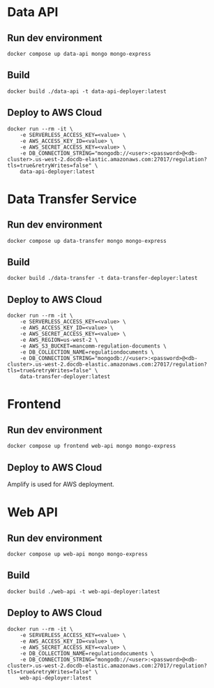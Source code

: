 # Data API

## Run dev environment
```
docker compose up data-api mongo mongo-express
```

## Build
```
docker build ./data-api -t data-api-deployer:latest
```

## Deploy to AWS Cloud
```
docker run --rm -it \
    -e SERVERLESS_ACCESS_KEY=<value> \
    -e AWS_ACCESS_KEY_ID=<value> \
    -e AWS_SECRET_ACCESS_KEY=<value> \
    -e DB_CONNECTION_STRING="mongodb://<user>:<password>@<db-cluster>.us-west-2.docdb-elastic.amazonaws.com:27017/regulation?tls=true&retryWrites=false" \
    data-api-deployer:latest
```

# Data Transfer Service

## Run dev environment
```
docker compose up data-transfer mongo mongo-express
```

## Build
```
docker build ./data-transfer -t data-transfer-deployer:latest
```

## Deploy to AWS Cloud
```
docker run --rm -it \
    -e SERVERLESS_ACCESS_KEY=<value> \
    -e AWS_ACCESS_KEY_ID=<value> \
    -e AWS_SECRET_ACCESS_KEY=<value> \
    -e AWS_REGION=us-west-2 \
    -e AWS_S3_BUCKET=mancomm-regulation-documents \
    -e DB_COLLECTION_NAME=regulationdocuments \
    -e DB_CONNECTION_STRING="mongodb://<user>:<password>@<db-cluster>.us-west-2.docdb-elastic.amazonaws.com:27017/regulation?tls=true&retryWrites=false" \
    data-transfer-deployer:latest
```

# Frontend

## Run dev environment
```
docker compose up frontend web-api mongo mongo-express
```

## Deploy to AWS Cloud
Amplify is used for AWS deployment.

# Web API

## Run dev environment
```
docker compose up web-api mongo mongo-express
```

## Build
```
docker build ./web-api -t web-api-deployer:latest
```

## Deploy to AWS Cloud
```
docker run --rm -it \
    -e SERVERLESS_ACCESS_KEY=<value> \
    -e AWS_ACCESS_KEY_ID=<value> \
    -e AWS_SECRET_ACCESS_KEY=<value> \
    -e DB_COLLECTION_NAME=regulationdocuments \
    -e DB_CONNECTION_STRING="mongodb://<user>:<password>@<db-cluster>.us-west-2.docdb-elastic.amazonaws.com:27017/regulation?tls=true&retryWrites=false" \
    web-api-deployer:latest
```

